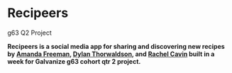 # Recipeers
g63 Q2 Project

**Recipeers is a social media app for sharing and discovering new recipes by [Amanda Freeman](http://www.github.com/timothyrchew),  [Dylan Thorwaldson](http://www.github.com/JeannieYamakawa), and [Rachel Cavin](http://www.github.com/rvarela11) built in a week for Galvanize g63 cohort qtr 2 project.**
